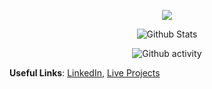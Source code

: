 <p align="center">
    <img src="./GithubReadmeHeader.gif" />
</p>

<p align="center">
  <img src="https://github-readme-stats.vercel.app/api?username=TheDigitalPhoenixX&count_private=true&hide=stars&show_icons=true&theme=dark" alt="Github Stats" />
</p>
<p align="center">
  <img src="https://github-readme-streak-stats.herokuapp.com/?user=TheDigitalPhoenixX&theme=dark" alt="Github activity" />
</p>

**Useful Links**: [LinkedIn](https://www.linkedin.com/in/mohamedsaidsallam/), [Live Projects](http://digitalphoenixx.live)
